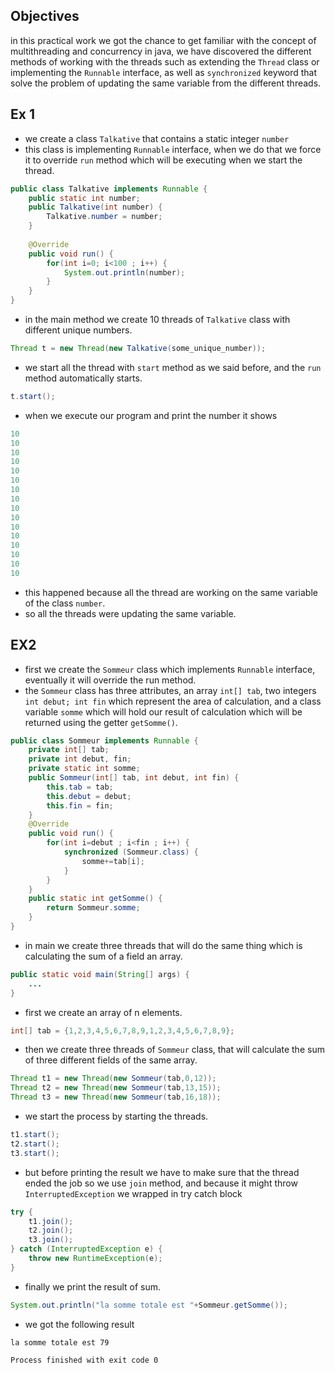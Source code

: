 ## Objectives
in this practical work we got the chance to get familiar with the concept of multithreading and concurrency in java, we have discovered the different methods of working with the threads such as  extending the `Thread` class or implementing the `Runnable` interface, as well as `synchronized` keyword that solve the problem of updating the same variable from the different threads. 
## Ex 1
- we create a class `Talkative` that contains a static integer `number`
- this class is implementing `Runnable` interface, when we do that we force it to override `run` method which will be executing when we start the thread.
```java
public class Talkative implements Runnable {  
    public static int number;  
    public Talkative(int number) {  
        Talkative.number = number;  
    }  
  
    @Override  
    public void run() {  
        for(int i=0; i<100 ; i++) {  
            System.out.println(number);  
        }  
    }
}
```
- in the main method we create 10 threads of `Talkative` class with different unique numbers.
```java
Thread t = new Thread(new Talkative(some_unique_number));
```
- we start all the thread with `start` method as we said before, and the `run` method automatically starts.
```java
t.start();
```
- when we execute our program and print the number it shows
```java
10
10
10
10
10
10
10
10
10
10
10
10
10
10
10
10
```
- this happened because all the thread are working on the same variable of the class `number`.
- so all the threads were updating the same variable.
## EX2
- first we create the `Sommeur` class which implements `Runnable` interface, eventually it will override the run method.
- the `Sommeur` class has three attributes, an array `int[] tab`, two integers `int debut; int fin` which represent the area of calculation, and a class variable `somme` which will hold our result of calculation which will be returned using the getter `getSomme()`.
```java
public class Sommeur implements Runnable {  
    private int[] tab;  
    private int debut, fin;  
    private static int somme;  
    public Sommeur(int[] tab, int debut, int fin) {  
        this.tab = tab;  
        this.debut = debut;  
        this.fin = fin;  
    }  
    @Override  
    public void run() {  
        for(int i=debut ; i<fin ; i++) {  
            synchronized (Sommeur.class) {  
                somme+=tab[i];  
            }  
        }  
    }
    public static int getSomme() {  
        return Sommeur.somme;  
    }  
}
```
- in main we create three threads that will do the same thing which is calculating the sum of a field an array.
```java
public static void main(String[] args) {
	...
}
```
- first we create an array of n elements.
```java
int[] tab = {1,2,3,4,5,6,7,8,9,1,2,3,4,5,6,7,8,9};  
```
- then we create three threads of `Sommeur` class, that will calculate the sum of three different fields of the same array.
```java
Thread t1 = new Thread(new Sommeur(tab,0,12));  
Thread t2 = new Thread(new Sommeur(tab,13,15));  
Thread t3 = new Thread(new Sommeur(tab,16,18));  
```
- we start the process by starting the threads.
```java
t1.start();
t2.start();
t3.start();
```
- but before printing the result we have to make sure that the thread ended the job so we use `join` method, and because it might throw `InterruptedException` we wrapped in try catch block
```java
try {  
	t1.join();  
	t2.join();  
	t3.join();  
} catch (InterruptedException e) {  
	throw new RuntimeException(e);  
}
```
- finally we print the result of sum.
```java
System.out.println("la somme totale est "+Sommeur.getSomme());
```
- we got the following result
```
la somme totale est 79

Process finished with exit code 0
```
